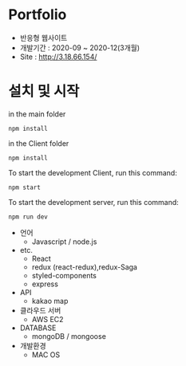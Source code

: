 # Portfolio	
- 반응형 웹사이트
- 개발기간 : 2020-09 ~ 2020-12(3개월)
- Site : http://3.18.66.154/
# 설치 및 시작
  in the main folder
  ```
  npm install
  ```
  in the Client folder
  ```
  npm install
  ```
  To start the development Client, run this command:
  ```
  npm start
  ```
  To start the development server, run this command:
  ```
  npm run dev
  ```


- 언어
  - Javascript / node.js
 - etc. 
   - React
   - redux (react-redux),redux-Saga
   - styled-components
   - express
 - API
    - kakao map
- 클라우드 서버
   - AWS EC2
- DATABASE 
  - mongoDB / mongoose
- 개발환경
  - MAC OS

 

  

   
  
  

  
